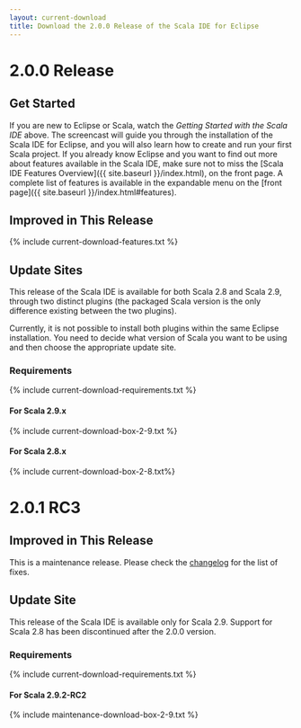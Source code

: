```yaml
---
layout: current-download
title: Download the 2.0.0 Release of the Scala IDE for Eclipse
---
```


# 2.0.0 Release

## Get Started

If you are new to Eclipse or Scala, watch the *Getting Started with the Scala IDE* above. The screencast will guide you through the installation of the Scala IDE for Eclipse, and you will also learn how to create and run your first Scala project.
If you already know Eclipse and you want to find out more about features available in the Scala IDE, make sure not to miss the [Scala IDE Features Overview]({{ site.baseurl }}/index.html), on the front page. A complete list of features is available in the expandable menu on the [front page]({{ site.baseurl }}/index.html#features).

## Improved in This Release
{% include current-download-features.txt %}

## Update Sites
This release of the Scala IDE is available for both Scala 2.8 and Scala 2.9, through two distinct plugins (the packaged Scala version is the only difference existing between the two plugins).

Currently, it is not possible to install both plugins within the same Eclipse installation. You need to decide what version of Scala you want to be using and then choose the appropriate update site. 

### Requirements
{% include current-download-requirements.txt %}

#### For Scala 2.9.x
{% include current-download-box-2-9.txt %}

#### For Scala 2.8.x
{% include current-download-box-2-8.txt%}

# <span id="201rc"><span id="201rc01">2.0.1 RC3</span></span>

## Improved in This Release

This is a maintenance release. Please check the [changelog](/docs/changelog.html#2_0_1__release_scala-ide-2_0_x_) for the list of fixes.

## Update Site
This release of the Scala IDE is available only for Scala 2.9. Support for Scala 2.8 has been discontinued after the 2.0.0 version.

### Requirements
{% include current-download-requirements.txt %}

#### For Scala 2.9.2-RC2
{% include maintenance-download-box-2-9.txt %}
